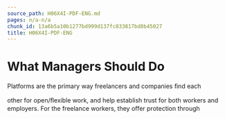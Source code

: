 ```yaml
---
source_path: H06X4I-PDF-ENG.md
pages: n/a-n/a
chunk_id: 13a6b5a10b1277bd999d137fc833817bd8b45027
title: H06X4I-PDF-ENG
---
```

# What Managers Should Do

Platforms are the primary way freelancers and companies ﬁnd each

other for open/ﬂexible work, and help establish trust for both workers and employers. For the freelance workers, they oﬀer protection through
